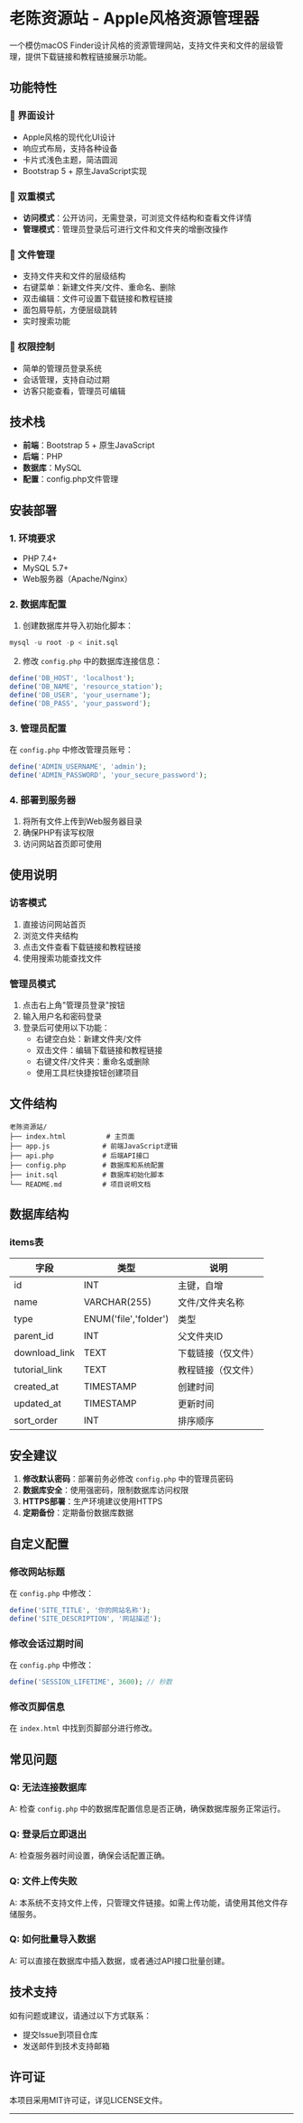# 老陈资源站 - Apple风格资源管理器

一个模仿macOS Finder设计风格的资源管理网站，支持文件夹和文件的层级管理，提供下载链接和教程链接展示功能。

## 功能特性 

### 🎨 界面设计
- Apple风格的现代化UI设计
- 响应式布局，支持各种设备
- 卡片式浅色主题，简洁圆润
- Bootstrap 5 + 原生JavaScript实现

### 👥 双重模式
- **访问模式**：公开访问，无需登录，可浏览文件结构和查看文件详情
- **管理模式**：管理员登录后可进行文件和文件夹的增删改操作

### 📁 文件管理
- 支持文件夹和文件的层级结构
- 右键菜单：新建文件夹/文件、重命名、删除
- 双击编辑：文件可设置下载链接和教程链接
- 面包屑导航，方便层级跳转
- 实时搜索功能

### 🔐 权限控制
- 简单的管理员登录系统
- 会话管理，支持自动过期
- 访客只能查看，管理员可编辑

## 技术栈

- **前端**：Bootstrap 5 + 原生JavaScript
- **后端**：PHP
- **数据库**：MySQL
- **配置**：config.php文件管理

## 安装部署

### 1. 环境要求
- PHP 7.4+
- MySQL 5.7+
- Web服务器（Apache/Nginx）

### 2. 数据库配置

1. 创建数据库并导入初始化脚本：
```sql
mysql -u root -p < init.sql
```

2. 修改 `config.php` 中的数据库连接信息：
```php
define('DB_HOST', 'localhost');
define('DB_NAME', 'resource_station');
define('DB_USER', 'your_username');
define('DB_PASS', 'your_password');
```

### 3. 管理员配置

在 `config.php` 中修改管理员账号：
```php
define('ADMIN_USERNAME', 'admin');
define('ADMIN_PASSWORD', 'your_secure_password');
```

### 4. 部署到服务器

1. 将所有文件上传到Web服务器目录
2. 确保PHP有读写权限
3. 访问网站首页即可使用

## 使用说明

### 访客模式
1. 直接访问网站首页
2. 浏览文件夹结构
3. 点击文件查看下载链接和教程链接
4. 使用搜索功能查找文件

### 管理员模式
1. 点击右上角"管理员登录"按钮
2. 输入用户名和密码登录
3. 登录后可使用以下功能：
   - 右键空白处：新建文件夹/文件
   - 双击文件：编辑下载链接和教程链接
   - 右键文件/文件夹：重命名或删除
   - 使用工具栏快捷按钮创建项目

## 文件结构

```
老陈资源站/
├── index.html          # 主页面
├── app.js             # 前端JavaScript逻辑
├── api.php            # 后端API接口
├── config.php         # 数据库和系统配置
├── init.sql           # 数据库初始化脚本
└── README.md          # 项目说明文档
```

## 数据库结构

### items表
| 字段 | 类型 | 说明 |
|------|------|------|
| id | INT | 主键，自增 |
| name | VARCHAR(255) | 文件/文件夹名称 |
| type | ENUM('file','folder') | 类型 |
| parent_id | INT | 父文件夹ID |
| download_link | TEXT | 下载链接（仅文件） |
| tutorial_link | TEXT | 教程链接（仅文件） |
| created_at | TIMESTAMP | 创建时间 |
| updated_at | TIMESTAMP | 更新时间 |
| sort_order | INT | 排序顺序 |

## 安全建议

1. **修改默认密码**：部署前务必修改 `config.php` 中的管理员密码
2. **数据库安全**：使用强密码，限制数据库访问权限
3. **HTTPS部署**：生产环境建议使用HTTPS
4. **定期备份**：定期备份数据库数据

## 自定义配置

### 修改网站标题
在 `config.php` 中修改：
```php
define('SITE_TITLE', '你的网站名称');
define('SITE_DESCRIPTION', '网站描述');
```

### 修改会话过期时间
在 `config.php` 中修改：
```php
define('SESSION_LIFETIME', 3600); // 秒数
```

### 修改页脚信息
在 `index.html` 中找到页脚部分进行修改。

## 常见问题

### Q: 无法连接数据库
A: 检查 `config.php` 中的数据库配置信息是否正确，确保数据库服务正常运行。

### Q: 登录后立即退出
A: 检查服务器时间设置，确保会话配置正确。

### Q: 文件上传失败
A: 本系统不支持文件上传，只管理文件链接。如需上传功能，请使用其他文件存储服务。

### Q: 如何批量导入数据
A: 可以直接在数据库中插入数据，或者通过API接口批量创建。

## 技术支持

如有问题或建议，请通过以下方式联系：
- 提交Issue到项目仓库
- 发送邮件到技术支持邮箱

## 许可证

本项目采用MIT许可证，详见LICENSE文件。

---
